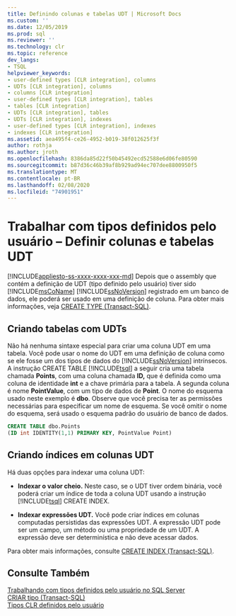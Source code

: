 ```yaml
---
title: Definindo colunas e tabelas UDT | Microsoft Docs
ms.custom: ''
ms.date: 12/05/2019
ms.prod: sql
ms.reviewer: ''
ms.technology: clr
ms.topic: reference
dev_langs:
- TSQL
helpviewer_keywords:
- user-defined types [CLR integration], columns
- UDTs [CLR integration], columns
- columns [CLR integration]
- user-defined types [CLR integration], tables
- tables [CLR integration]
- UDTs [CLR integration], tables
- UDTs [CLR integration], indexes
- user-defined types [CLR integration], indexes
- indexes [CLR integration]
ms.assetid: aea495f4-ce26-4952-b019-38f012625f3f
author: rothja
ms.author: jroth
ms.openlocfilehash: 8386da85d22f50b45492ecd52588e6d06fe80590
ms.sourcegitcommit: b87d36c46b39af8b929ad94ec707dee8800950f5
ms.translationtype: MT
ms.contentlocale: pt-BR
ms.lasthandoff: 02/08/2020
ms.locfileid: "74901951"
---
```

# <a name="working-with-user-defined-types---defining-udt-tables-and-columns"></a>Trabalhar com tipos definidos pelo usuário – Definir colunas e tabelas UDT
[!INCLUDE[appliesto-ss-xxxx-xxxx-xxx-md](../../includes/appliesto-ss-xxxx-xxxx-xxx-md.md)]
  Depois que o assembly que contém a definição de UDT (tipo definido pelo usuário) tiver sido [!INCLUDE[msCoName](../../includes/msconame-md.md)] [!INCLUDE[ssNoVersion](../../includes/ssnoversion-md.md)] registrado em um banco de dados, ele poderá ser usado em uma definição de coluna. Para obter mais informações, veja [CREATE TYPE (Transact-SQL)](../../t-sql/statements/create-type-transact-sql.md).  
  
## <a name="creating-tables-with-udts"></a>Criando tabelas com UDTs  
 Não há nenhuma sintaxe especial para criar uma coluna UDT em uma tabela. Você pode usar o nome do UDT em uma definição de coluna como se ele fosse um dos tipos de dados do [!INCLUDE[ssNoVersion](../../includes/ssnoversion-md.md)] intrínsecos. A instrução CREATE TABLE [!INCLUDE[tsql](../../includes/tsql-md.md)] a seguir cria uma tabela chamada **Points**, com uma coluna chamada **ID,** que é definida como uma coluna de identidade **int** e a chave primária para a tabela. A segunda coluna é nome **PointValue**, com um tipo de dados de **Point**. O nome do esquema usado neste exemplo é **dbo**. Observe que você precisa ter as permissões necessárias para especificar um nome de esquema. Se você omitir o nome do esquema, será usado o esquema padrão do usuário de banco de dados.  
  
```sql  
CREATE TABLE dbo.Points   
(ID int IDENTITY(1,1) PRIMARY KEY, PointValue Point)  
```  
  
## <a name="creating-indexes-on-udt-columns"></a>Criando índices em colunas UDT  
 Há duas opções para indexar uma coluna UDT:  
  
-   **Indexar o valor cheio.** Neste caso, se o UDT tiver ordem binária, você poderá criar um índice de toda a coluna UDT usando a instrução [!INCLUDE[tsql](../../includes/tsql-md.md)] CREATE INDEX.  
  
-   **Indexar expressões UDT.** Você pode criar índices em colunas computadas persistidas das expressões UDT. A expressão UDT pode ser um campo, um método ou uma propriedade de um UDT. A expressão deve ser determinística e não deve acessar dados.  
  
 Para obter mais informações, consulte [CREATE INDEX &#40;Transact-SQL&#41;](../../t-sql/statements/create-index-transact-sql.md).  
  
## <a name="see-also"></a>Consulte Também  
 [Trabalhando com tipos definidos pelo usuário no SQL Server](../../relational-databases/clr-integration-database-objects-user-defined-types/working-with-user-defined-types-in-sql-server.md)     
 [CRIAR tipo (Transact-SQL)](../../t-sql/statements/create-type-transact-sql.md)     
 [Tipos CLR definidos pelo usuário](../../relational-databases/clr-integration-database-objects-user-defined-types/clr-user-defined-types.md)     
